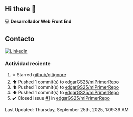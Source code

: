 ## Hi there 👋

:computer: **Desarrollador Web Front End**

## Contacto
[![LinkedIn](https://img.shields.io/badge/LinkedIn-0A66C2?style=for-the-badge&logo=linkedin&logoColor=white)](https://www.linkedin.com/in/edgar-garc%C3%ADa-a91898289/)

### Actividad reciente
<!--RECENT_ACTIVITY:start-->
1. ⭐ Starred [github/gitignore](https://github.com/github/gitignore)<br>
2. ⬆️ Pushed 1 commit(s) to [edgarGS25/miPrimerRepo](https://github.com/edgarGS25/miPrimerRepo)<br>
3. ⬆️ Pushed 1 commit(s) to [edgarGS25/miPrimerRepo](https://github.com/edgarGS25/miPrimerRepo)<br>
4. ⬆️ Pushed 1 commit(s) to [edgarGS25/miPrimerRepo](https://github.com/edgarGS25/miPrimerRepo)<br>
5. ✔️ Closed issue [#1](https://github.com/edgarGS25/miPrimerRepo/issues/1) in [edgarGS25/miPrimerRepo](https://github.com/edgarGS25/miPrimerRepo)<br>
<!--RECENT_ACTIVITY:end-->
<!--RECENT_ACTIVITY:last_update-->
Last Updated: Thursday, September 25th, 2025, 1:09:39 AM
<!--RECENT_ACTIVITY:last_update_end-->
